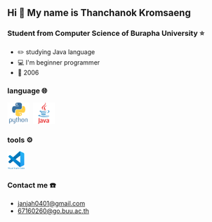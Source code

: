## Hi 👋 My name is Thanchanok Kromsaeng

### Student from Computer Science of Burapha University ⭐
- ✏️ studying Java language
- 💻 I'm beginner programmer
- 🩷 2006
  
### language 🌐
<div>
  <img src="https://github.com/devicons/devicon/blob/master/icons/python/python-original-wordmark.svg" title="python" alt="python" width="50" height="50"/>&nbsp;
  <img src="https://github.com/devicons/devicon/blob/master/icons/java/java-original-wordmark.svg" title="Java" alt="Java" width="50" height="50"/>&nbsp;
</div>

### tools ⚙️
<div>
  <img src="https://github.com/devicons/devicon/blob/master/icons/vscode/vscode-original-wordmark.svg" title="vscode" alt="vscode" width="40" height="40"/>&nbsp;
</div>

### Contact me ☎️
- janjah0401@gmail.com
- 67160260@go.buu.ac.th

<!--
### stats 🔥
[![Top Langs](https://github-readme-stats.vercel.app/api/top-langs/?username=THANCHAJOR)](https://github.com/anuraghazra/github-readme-stats)
